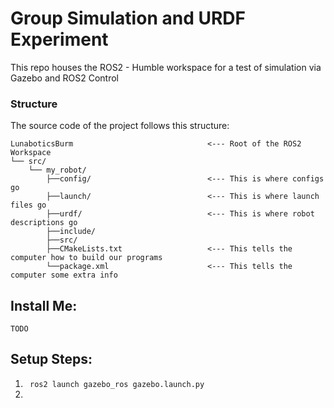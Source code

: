 # Group Simulation and URDF Experiment

This repo houses the ROS2 - Humble workspace for a test of simulation via Gazebo and ROS2 Control


### Structure

The source code of the project follows this structure:

```
LunaboticsBurm                              <--- Root of the ROS2 Workspace
└── src/ 
    └── my_robot/
        ├──config/                          <--- This is where configs go
        ├──launch/                          <--- This is where launch files go
        ├──urdf/                            <--- This is where robot descriptions go
        ├──include/
        ├──src/
        ├──CMakeLists.txt                   <--- This tells the computer how to build our programs
        └──package.xml                      <--- This tells the computer some extra info
```

## Install Me:
    TODO


## Setup Steps:

1. ``` ros2 launch gazebo_ros gazebo.launch.py```
2. 